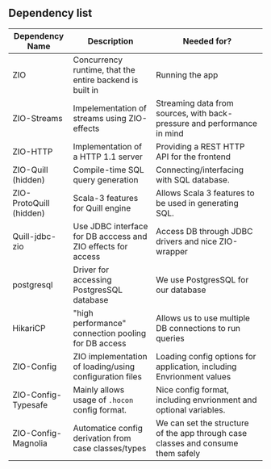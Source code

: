 Dependency list
---


| Dependency Name         | Description                                                  | Needed for?                                                                      |
|-------------------------|--------------------------------------------------------------|----------------------------------------------------------------------------------|
| ZIO                     | Concurrency runtime, that the entire backend is built in     | Running the app                                                                  |
| ZIO-Streams             | Impelementation of streams using ZIO-effects                 | Streaming data from sources, with back-pressure and performance in mind          |
| ZIO-HTTP                | Implementation of a HTTP 1.1 server                          | Providing a REST HTTP API for the frontend                                       | 
| ZIO-Quill (hidden)      | Compile-time SQL query generation                            | Connecting/interfacing with SQL database.                                        |
| ZIO-ProtoQuill (hidden) | Scala-3 features for Quill engine                            | Allows Scala 3 features to be used in generating SQL.                            |
| Quill-jdbc-zio          | Use JDBC interface for DB acccess and ZIO effects for access | Access DB through JDBC drivers and nice ZIO-wrapper                              |
| postgresql              | Driver for accessing PostgresSQL database                    | We use PostgresSQL for our database                                              |
| HikariCP                | "high performance" connection pooling for DB access          | Allows us to use multiple DB connections to run queries                          |
| ZIO-Config              | ZIO implementation of loading/using configuration files      | Loading config options for application, including Envrionment values             |
| ZIO-Config-Typesafe     | Mainly allows usage of `.hocon` config format.               | Nice config format, including envrionment and optional variables.                |
| ZIO-Config-Magnolia     | Automatice config derivation from case classes/types         | We can set the structure of the app through case classes and consume them safely |
